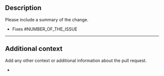 ## Description

Please include a summary of the change.

* Fixes #NUMBER_OF_THE_ISSUE

---

## Additional context

Add any other context or additional information about the pull request.

* 
